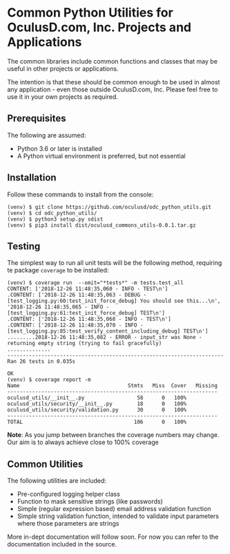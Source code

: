 # Common Python Utilities for OculusD.com, Inc. Projects and Applications

The common libraries include common functions and classes that may be useful in other projects or applications. 

The intention is that these should be common enough to be used in almost any application - even those outside 
OculusD.com, Inc. Please feel free to use it in your own projects as required.

## Prerequisites

The following are assumed:

* Python 3.6 or later is installed
* A Python virtual environment is preferred, but not essential

## Installation

Follow these commands to install from the console:

    (venv) $ git clone https://github.com/oculusd/odc_python_utils.git
    (venv) $ cd odc_python_utils/
    (venv) $ python3 setup.py sdist
    (venv) $ pip3 install dist/oculusd_commons_utils-0.0.1.tar.gz 

## Testing

The simplest way to run all unit tests will be the following method, requiring te package `coverage` to be installed:

    (venv) $ coverage run  --omit="*tests*" -m tests.test_all
    CONTENT: ['2018-12-26 11:48:35,060 - INFO - TEST\n']
    .CONTENT: ['2018-12-26 11:48:35,063 - DEBUG - [test_logging.py:60:test_init_force_debug] You should see this...\n', '2018-12-26 11:48:35,065 - INFO - [test_logging.py:61:test_init_force_debug] TEST\n']
    .CONTENT: ['2018-12-26 11:48:35,068 - INFO - TEST\n']
    .CONTENT: ['2018-12-26 11:48:35,070 - INFO - [test_logging.py:85:test_verify_content_including_debug] TEST\n']
    .........2018-12-26 11:48:35,082 - ERROR - input_str was None - returning empty string (trying to fail gracefully)
    ..............
    ----------------------------------------------------------------------
    Ran 26 tests in 0.035s

    OK
    (venv) $ coverage report -m
    Name                                   Stmts   Miss  Cover   Missing
    --------------------------------------------------------------------
    oculusd_utils/__init__.py                 58      0   100%
    oculusd_utils/security/__init__.py        18      0   100%
    oculusd_utils/security/validation.py      30      0   100%
    --------------------------------------------------------------------
    TOTAL                                    106      0   100%

__Note__: As you jump between branches the coverage numbers may change. Our aim is to always achieve close to 100% coverage

## Common Utilities

The following utilities are included:

* Pre-configured logging helper class
* Function to mask sensitive strings (like passwords)
* Simple (regular expression based) email address validation function
* Simple string validation function, intended to validate input parameters where those parameters are strings

More in-dept documentation will follow soon. For now you can refer to the documentation included in the source.